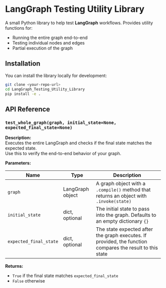 # LangGraph Testing Utility Library

A small Python library to help test **LangGraph** workflows. Provides utility functions for:

- Running the entire graph end-to-end
- Testing individual nodes and edges
- Partial execution of the graph

## Installation

You can install the library locally for development:

```bash
git clone <your-repo-url>
cd LangGraph_Testing_Utility_Library
pip install -e .
```
## API Reference

### `test_whole_graph(graph, initial_state=None, expected_final_state=None)`

**Description:**  
Executes the entire LangGraph and checks if the final state matches the expected state.  
Use this to verify the end-to-end behavior of your graph.

**Parameters:**

| Name | Type | Description |
|------|------|-------------|
| `graph` | LangGraph object | A graph object with a `.compile()` method that returns an object with `.invoke(state)` |
| `initial_state` | dict, optional | The initial state to pass into the graph. Defaults to an empty dictionary `{}` |
| `expected_final_state` | dict, optional | The state expected after the graph executes. If provided, the function compares the result to this state |

**Returns:**

- `True` if the final state matches `expected_final_state`
- `False` otherwise



